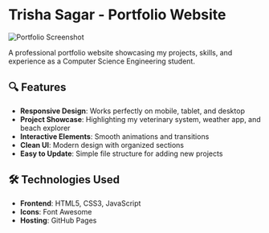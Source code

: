 # Trisha Sagar - Portfolio Website

![Portfolio Screenshot](portfolio-website\screenshot.jpg) 

A professional portfolio website showcasing my projects, skills, and experience as a Computer Science Engineering student.

## 🔍 Features

- **Responsive Design**: Works perfectly on mobile, tablet, and desktop
- **Project Showcase**: Highlighting my veterinary system, weather app, and beach explorer
- **Interactive Elements**: Smooth animations and transitions
- **Clean UI**: Modern design with organized sections
- **Easy to Update**: Simple file structure for adding new projects

## 🛠️ Technologies Used

- **Frontend**: HTML5, CSS3, JavaScript
- **Icons**: Font Awesome
- **Hosting**: GitHub Pages

